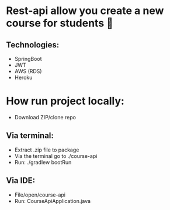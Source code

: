 
# Rest-api allow you create a new course for students 🚀
 
## Technologies:
 - SpringBoot
 - JWT
 - AWS (RDS)
 - Heroku

# How run project locally:
 - Download ZIP/clone repo
 
 ## Via terminal:
 - Extract .zip file to package
 - Via the terminal go to ./course-api
 - Run: ./gradlew bootRun
 
 ## Via IDE:
 - File/open/course-api
 - Run: CourseApiApplication.java
